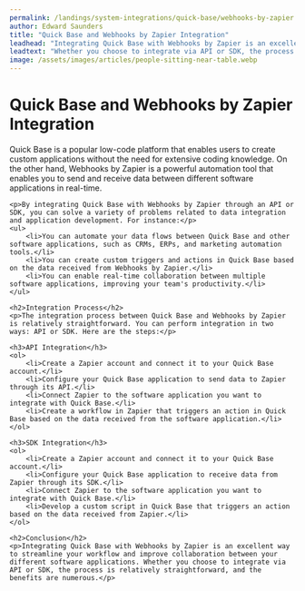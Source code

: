 ```yaml
---
permalink: /landings/system-integrations/quick-base/webhooks-by-zapier
author: Edward Saunders
title: "Quick Base and Webhooks by Zapier Integration"
leadhead: "Integrating Quick Base with Webhooks by Zapier is an excellent way to streamline your workflow and improve collaboration between your different software applications"
leadtext: "Whether you choose to integrate via API or SDK, the process is relatively straightforward, and the benefits are numerous."
image: /assets/images/articles/people-sitting-near-table.webp
---
```

<div class="arttext">	<h1>Quick Base and Webhooks by Zapier Integration</h1>
	<p>Quick Base is a popular low-code platform that enables users to create custom applications without the need for extensive coding knowledge. On the other hand, Webhooks by Zapier is a powerful automation tool that enables you to send and receive data between different software applications in real-time.</p>

	<p>By integrating Quick Base with Webhooks by Zapier through an API or SDK, you can solve a variety of problems related to data integration and application development. For instance:</p>
	<ul>
		<li>You can automate your data flows between Quick Base and other software applications, such as CRMs, ERPs, and marketing automation tools.</li>
		<li>You can create custom triggers and actions in Quick Base based on the data received from Webhooks by Zapier.</li>
		<li>You can enable real-time collaboration between multiple software applications, improving your team's productivity.</li>
	</ul>

	<h2>Integration Process</h2>
	<p>The integration process between Quick Base and Webhooks by Zapier is relatively straightforward. You can perform integration in two ways: API or SDK. Here are the steps:</p>
	
	<h3>API Integration</h3>
	<ol>
		<li>Create a Zapier account and connect it to your Quick Base account.</li>
		<li>Configure your Quick Base application to send data to Zapier through its API.</li>
		<li>Connect Zapier to the software application you want to integrate with Quick Base.</li>
		<li>Create a workflow in Zapier that triggers an action in Quick Base based on the data received from the software application.</li>
	</ol>

	<h3>SDK Integration</h3>
	<ol>
		<li>Create a Zapier account and connect it to your Quick Base account.</li>
		<li>Configure your Quick Base application to receive data from Zapier through its SDK.</li>
		<li>Connect Zapier to the software application you want to integrate with Quick Base.</li>
		<li>Develop a custom script in Quick Base that triggers an action based on the data received from Zapier.</li>
	</ol>

	<h2>Conclusion</h2>
	<p>Integrating Quick Base with Webhooks by Zapier is an excellent way to streamline your workflow and improve collaboration between your different software applications. Whether you choose to integrate via API or SDK, the process is relatively straightforward, and the benefits are numerous.</p>
</div>